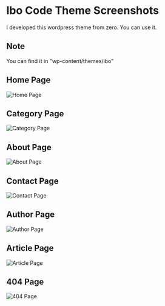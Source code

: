 # Ibo Code Theme Screenshots
I developed this wordpress theme from zero.
You can use it.

## Note 
You can find it in "wp-content/themes/ibo"

## Home Page
![Home Page](https://github.com/ebrahemko2/WordPress/blob/master/screenshots/home%20page.png "Home Page")

## Category Page
![Category Page](https://github.com/ebrahemko2/WordPress/blob/master/screenshots/category%20page.png "Category Page")

## About Page
![About Page](https://github.com/ebrahemko2/WordPress/blob/master/screenshots/about%20page.png "About Page")

## Contact Page
![Contact Page](https://github.com/ebrahemko2/WordPress/blob/master/screenshots/contact%20page.png "Contact Page")

## Author Page
![Author Page](https://github.com/ebrahemko2/WordPress/blob/master/screenshots/author%20page.png "Author Page")

## Article Page
![Article Page](https://github.com/ebrahemko2/WordPress/blob/master/screenshots/article%20page.png "Article Page")

## 404 Page
![404 Page](https://github.com/ebrahemko2/WordPress/blob/master/screenshots/404%20page.png "404 Page")
